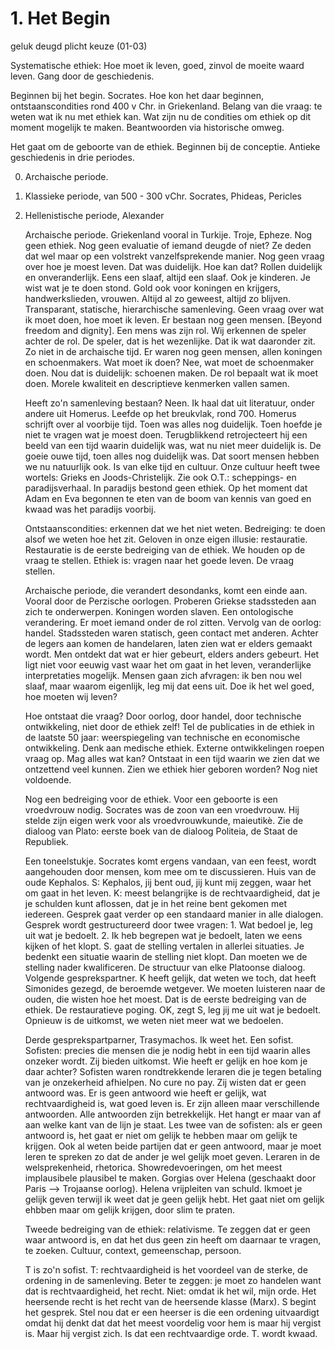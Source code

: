 # 1. Het Begin
geluk deugd plicht keuze (01-03)
	
Systematische ethiek:
	Hoe moet ik leven, goed, zinvol de moeite waard leven.
	Gang door de geschiedenis.
	
Beginnen bij het begin. Socrates. 
	Hoe kon het daar beginnen, ontstaanscondities rond 400 v Chr. in Griekenland. 
	Belang van die vraag: te weten wat ik nu met ethiek kan. Wat zijn nu de condities om ethiek op dit moment mogelijk te maken. Beantwoorden via historische omweg.
	
Het gaat om de geboorte van de ethiek. Beginnen bij de conceptie. 
	Antieke geschiedenis in drie periodes. 
	
0. Archaische periode. 
1. Klassieke periode, van 500 - 300 vChr. Socrates, Phideas, Pericles
2. Hellenistische periode, Alexander
	
	Archaische periode.
	Griekenland vooral in Turkije. Troje, Epheze. Nog geen ethiek. Nog geen evaluatie of iemand deugde of niet? Ze deden dat wel maar op een volstrekt vanzelfsprekende manier. Nog geen vraag over hoe je moest leven. Dat was duidelijk. Hoe kan dat? Rollen duidelijk en onveranderlijk. Eens een slaaf, altijd een slaaf. Ook je kinderen. Je wist wat je te doen stond. Gold ook voor koningen en krijgers, handwerkslieden, vrouwen. Altijd al zo geweest, altijd zo blijven. Transparant, statische, hierarchische samenleving. Geen vraag over wat ik moet doen, hoe moet ik leven. Er bestaan nog geen mensen. [Beyond freedom and dignity]. Een mens was zijn rol. Wij erkennen de speler achter de rol. De speler, dat is het wezenlijke. Dat ik wat daaronder zit. Zo niet in de archaische tijd. Er waren nog geen mensen, allen koningen en schoenmakers. Wat moet ik doen? Nee, wat moet de schoenmaker doen. Nou dat is duidelijk: schoenen maken. De rol bepaalt wat ik moet doen. Morele kwaliteit en descriptieve kenmerken vallen samen. 
	
	Heeft zo'n samenleving bestaan? Neen. Ik haal dat uit literatuur, onder andere uit Homerus. Leefde op het breukvlak, rond 700. Homerus schrijft over al voorbije tijd. Toen was alles nog duidelijk. Toen hoefde je niet te vragen wat je moest doen. Terugblikkend retrojecteert hij een beeld van een tijd waarin duidelijk was, wat nu niet meer duidelijk is. De goeie ouwe tijd, toen alles nog duidelijk was. Dat soort mensen hebben we nu natuurlijk ook. Is van elke tijd en cultuur. Onze cultuur heeft twee wortels: Grieks en Joods-Christelijk. Zie ook O.T.: scheppings- en paradijsverhaal. In paradijs bestond geen ethiek. Op het moment dat Adam en Eva begonnen te eten van de boom van kennis van goed en kwaad was het paradijs voorbij. 
	
	Ontstaanscondities: erkennen dat we het niet weten. Bedreiging: te doen alsof we weten hoe het zit. Geloven in onze eigen illusie: restauratie. Restauratie is de eerste bedreiging van de ethiek. We houden op de vraag te stellen. Ethiek is: vragen naar het goede leven. De vraag stellen.
	
	Archaische periode, die verandert desondanks, komt een einde aan. Vooral door de Perzische oorlogen.  Proberen Griekse stadssteden aan zich te onderwerpen. Koningen worden slaven. Een ontologische verandering. Er moet iemand onder de rol zitten. Vervolg van de oorlog: handel. Stadssteden waren statisch, geen contact met anderen. Achter de legers aan komen de handelaren, laten zien wat er elders gemaakt wordt. Men ontdekt dat wat er hier gebeurt, elders anders gebeurt. Het ligt niet voor eeuwig vast waar het om gaat in het leven, veranderlijke interpretaties mogelijk. Mensen gaan zich afvragen: ik ben nou wel slaaf, maar waarom eigenlijk, leg mij dat eens uit. Doe ik het wel goed, hoe moeten wij leven? 
	
	Hoe ontstaat die vraag? Door oorlog, door handel, door technische ontwikkeling, niet door de ethiek zelf! Tel de publicaties in de ethiek in de laatste 50 jaar: weerspiegeling van technische en economische ontwikkeling. Denk aan medische ethiek. Externe ontwikkelingen roepen vraag op. Mag alles wat kan? Ontstaat in een tijd waarin we zien dat we ontzettend veel kunnen. 
	Zien we ethiek hier geboren worden? Nog niet voldoende.
	
	Nog een bedreiging voor de ethiek. Voor een geboorte is een vroedvrouw nodig. Socrates was de zoon van een vroedvrouw. Hij stelde zijn eigen werk voor als vroedvrouwkunde, maieutikè. Zie de dialoog van Plato: eerste boek van de dialoog Politeia, de Staat de Republiek. 
	
	Een toneelstukje. Socrates komt ergens vandaan, van een feest, wordt aangehouden door mensen, kom mee om te discussieren. Huis van de oude Kephalos. S: Kephalos, jij bent oud, jij kunt mij zeggen, waar het om gaat in het leven. K: meest belangrijke is de rechtvaardigheid, dat je je schulden kunt aflossen, dat je in het reine bent gekomen met iedereen. Gesprek gaat verder op een standaard manier in alle dialogen. Gesprek wordt gestructureerd door twee vragen: 1. Wat bedoel je, leg uit wat je bedoelt. 2. Ik heb begrepen wat je bedoelt, laten we eens kijken of het klopt. S. gaat de stelling vertalen in allerlei situaties. Je bedenkt een situatie waarin de stelling niet klopt. Dan moeten we de stelling nader kwalificeren. De structuur van elke Platoonse dialoog. Volgende gesprekspartner. K heeft gelijk, dat weten we toch, dat heeft Simonides gezegd, de beroemde wetgever. We moeten luisteren naar de ouden, die wisten hoe het moest. Dat is de eerste bedreiging van de ethiek. De restauratieve poging. OK, zegt S, leg jij me uit wat je bedoelt. Opnieuw is de uitkomst, we weten niet meer wat we bedoelen. 
	
	Derde gesprekspartparner, Trasymachos. Ik weet het. Een sofist. Sofisten: precies die mensen die je nodig hebt in een tijd waarin alles onzeker wordt. Zij bieden uitkomst. Wie heeft er gelijk en hoe kom je daar achter? Sofisten waren rondtrekkende leraren die je tegen betaling van je onzekerheid afhielpen. No cure no pay. Zij wisten dat er geen antwoord was. Er is geen antwoord wie heeft er gelijk, wat rechtvaardigheid is, wat goed leven is. Er zijn alleen maar verschillende antwoorden. Alle antwoorden zijn betrekkelijk. Het hangt er maar van af aan welke kant van de lijn je staat. Les twee van de sofisten: als er geen antwoord is, het gaat er niet om gelijk te hebben maar om gelijk te krijgen. Ook al weten beide partijen dat er geen antwoord, maar je moet leren te spreken zo dat de ander je wel gelijk moet geven. Leraren in de welsprekenheid, rhetorica. Showredevoeringen, om het meest implausibele plausibel te maken. Gorgias over Helena (geschaakt door Paris --> Trojaanse oorlog). Helena vrijpleiten van schuld. Ikmoet je gelijk geven terwijl ik weet dat je geen gelijk hebt. Het gaat niet om gelijk ehbben maar om gelijk krijgen, door slim te praten.
	
	Tweede bedreiging van de ethiek: relativisme. Te zeggen dat er geen waar antwoord is, en dat het dus geen zin heeft om daarnaar te vragen, te zoeken. Cultuur, context, gemeenschap, persoon. 
	
	T is zo'n sofist. T: rechtvaardigheid is het voordeel van de sterke, de ordening in de samenleving. Beter te zeggen: je moet zo handelen want dat is rechtvaardigheid, het recht. Niet: omdat ik het wil, mijn orde. Het heersende recht is het recht van de heersende klasse (Marx). S begint het gesprek. Stel nou dat er een heerser is die een ordening uitvaardigt omdat hij denkt dat dat het meest voordelig voor hem is maar hij vergist is. Maar hij vergist zich. Is dat een rechtvaardige orde. T. wordt kwaad. 
